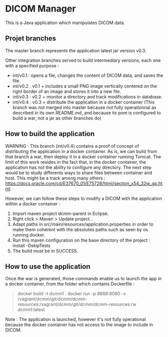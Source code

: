 # DICOM Manager

This is a Java application which manipulates DICOM data.

## Projet branches

The master branch represents the application latest jar version v0.3. 

Other integration branches served to build intermediary versions, each one with a specified purpose :
* int/v0.1 : opens a file, changes the content of DICOM data, and saves the file.
* int/v0.2 : v0.1 + includes a small PNG image vertically centered on the right border of an image and stores it into a new file.
* int/v0.3 : v0.2 + monitor a directory and track modifications in database.
* int/v0.4 : v0.3 + distribute the application in a docker container (This branch was not merged into master because not fully operationnal as described in its own README.md, and because its pom is configured to build a war, not a jar as other branches do)

## How to build the application

WARNING : This branch (int/v0.4) contains a proof of concept of distributing the application in a docker container. As is, we can build from that branch a war, then deploy it in a docker container running Tomcat. The limit of this work resides in the fact that, in the docker container, the application has not the ability to configure any directory. The next step would be to study differents ways to share files between container and host. This might be a track among many others : https://docs.oracle.com/cd/E37670_01/E75728/html/section_x54_32w_gp.html.

However, we can follow these steps to modify a DICOM with the application within a docker container :

1. Import maven project dcmm-parent in Eclipse.
2. Right click > Maven > Update project...
3. Adapt paths in src/main/resources/application.properties in order to make them coherent with the absolutes paths such as seen by os running docker.
5. Run this maven configuration on the base directory of the project : install -DskipTests
5. The build must be in SUCCESS.

## How to use the application

Once the war is generated, those commands enable us to launch the app in a docker container, from the folder which contains Dockerfile :

> docker build -t dcmm1 .
> docker run -p 8888:8080 -v /vagrant/dcmm/git/dcmm/dcmm-resources:/vagrant/dcmm/git/dcmm/dcmm-resources:rw dcmm1:latest

Note : The application is launched, however it's not fully operational because the docker container has not access to the image to include in DICOM.

